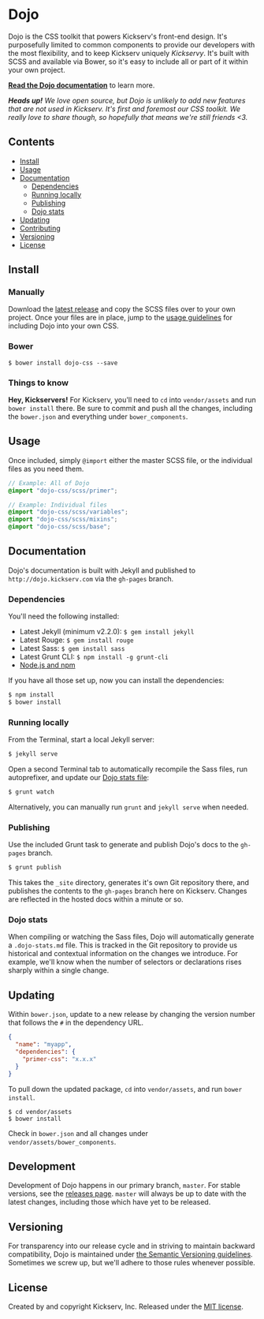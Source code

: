 # Dojo

Dojo is the CSS toolkit that powers Kickserv's front-end design. It's purposefully limited to common components to provide our developers with the most flexibility, and to keep Kickserv uniquely *Kickservy*. It's built with SCSS and available via Bower, so it's easy to include all or part of it within your own project.

[**Read the Dojo documentation**](http://dojo.kickserv.com) to learn more.

_**Heads up!** We love open source, but Dojo is unlikely to add new features that are not used in Kickserv. It's first and foremost our CSS toolkit. We really love to share though, so hopefully that means we're still friends <3._

## Contents

- [Install](#install)
- [Usage](#usage)
- [Documentation](#documentation)
  - [Dependencies](#dependencies)
  - [Running locally](#running-locally)
  - [Publishing](#publishing)
  - [Dojo stats](#dojo-stats)
- [Updating](#updating)
- [Contributing](#contributing)
- [Versioning](#versioning)
- [License](#license)

## Install

### Manually

Download the [latest release](https://github.com/kickserv/dojo/releases/latest) and copy the SCSS files over to your own project. Once your files are in place, jump to the [usage guidelines](#usage) for including Dojo into your own CSS.

### Bower

```
$ bower install dojo-css --save
```

### Things to know

**Hey, Kickservers!** For Kickserv, you'll need to  `cd` into `vendor/assets` and run `bower install` there. Be sure to commit and push all the changes, including the `bower.json` and everything under `bower_components`.

## Usage

Once included, simply `@import` either the master SCSS file, or the individual files as you need them.

```scss
// Example: All of Dojo
@import "dojo-css/scss/primer";

// Example: Individual files
@import "dojo-css/scss/variables";
@import "dojo-css/scss/mixins";
@import "dojo-css/scss/base";
```

## Documentation

Dojo's documentation is built with Jekyll and published to `http://dojo.kickserv.com` via the `gh-pages` branch.

### Dependencies

You'll need the following installed:

- Latest Jekyll (minimum v2.2.0): `$ gem install jekyll`
- Latest Rouge: `$ gem install rouge`
- Latest Sass: `$ gem install sass`
- Latest Grunt CLI: `$ npm install -g grunt-cli`
- [Node.js and npm](http://nodejs.org/download/)

If you have all those set up, now you can install the dependencies:

```bash
$ npm install
$ bower install
```

### Running locally

From the Terminal, start a local Jekyll server:

```bash
$ jekyll serve
```

Open a second Terminal tab to automatically recompile the Sass files, run autoprefixer, and update our [Dojo stats file](#dojo-stats):

```bash
$ grunt watch
```

Alternatively, you can manually run `grunt` and `jekyll serve` when needed.

### Publishing

Use the included Grunt task to generate and publish Dojo's docs to the `gh-pages` branch.

```bash
$ grunt publish
```

This takes the `_site` directory, generates it's own Git repository there, and publishes the contents to the `gh-pages` branch here on Kickserv. Changes are reflected in the hosted docs within a minute or so.

### Dojo stats

When compiling or watching the Sass files, Dojo will automatically generate a `.dojo-stats.md` file. This is tracked in the Git repository to provide us historical and contextual information on the changes we introduce. For example, we'll know when the number of selectors or declarations rises sharply within a single change.

## Updating

Within `bower.json`, update to a new release by changing the version number that follows the `#` in the dependency URL.

```json
{
  "name": "myapp",
  "dependencies": {
    "primer-css": "x.x.x"
  }
}
```

To pull down the updated package, `cd` into `vendor/assets`, and run `bower install`.

```
$ cd vendor/assets
$ bower install
```

Check in `bower.json` and all changes under `vendor/assets/bower_components`.

## Development

Development of Dojo happens in our primary branch, `master`. For stable versions, see the [releases page](https://github.com/kickserv/dojo/releases). `master` will always be up to date with the latest changes, including those which have yet to be released.

## Versioning

For transparency into our release cycle and in striving to maintain backward compatibility, Dojo is maintained under [the Semantic Versioning guidelines](http://semver.org/). Sometimes we screw up, but we'll adhere to those rules whenever possible.

## License

Created by and copyright Kickserv, Inc. Released under the [MIT license](LICENSE.md).
